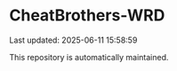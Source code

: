 # CheatBrothers-WRD

Last updated: 2025-06-11 15:58:59

This repository is automatically maintained.
